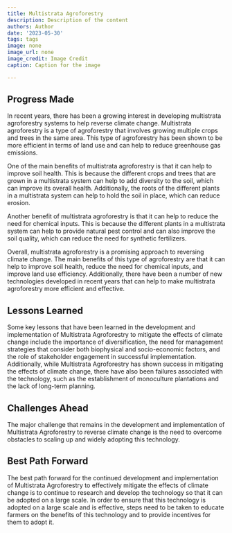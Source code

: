 ```yaml
---
title: Multistrata Agroforestry
description: Description of the content
authors: Author
date: '2023-05-30'
tags: tags
image: none
image_url: none
image_credit: Image Credit
caption: Caption for the image

---
```




## Progress Made

In recent years, there has been a growing interest in developing multistrata agroforestry systems to help reverse climate change. Multistrata agroforestry is a type of agroforestry that involves growing multiple crops and trees in the same area. This type of agroforestry has been shown to be more efficient in terms of land use and can help to reduce greenhouse gas emissions.

One of the main benefits of multistrata agroforestry is that it can help to improve soil health. This is because the different crops and trees that are grown in a multistrata system can help to add diversity to the soil, which can improve its overall health. Additionally, the roots of the different plants in a multistrata system can help to hold the soil in place, which can reduce erosion.

Another benefit of multistrata agroforestry is that it can help to reduce the need for chemical inputs. This is because the different plants in a multistrata system can help to provide natural pest control and can also improve the soil quality, which can reduce the need for synthetic fertilizers.

Overall, multistrata agroforestry is a promising approach to reversing climate change. The main benefits of this type of agroforestry are that it can help to improve soil health, reduce the need for chemical inputs, and improve land use efficiency. Additionally, there have been a number of new technologies developed in recent years that can help to make multistrata agroforestry more efficient and effective.

## Lessons Learned

Some key lessons that have been learned in the development and implementation of Multistrata Agroforestry to mitigate the effects of climate change include the importance of diversification, the need for management strategies that consider both biophysical and socio-economic factors, and the role of stakeholder engagement in successful implementation. Additionally, while Multistrata Agroforestry has shown success in mitigating the effects of climate change, there have also been failures associated with the technology, such as the establishment of monoculture plantations and the lack of long-term planning.

## Challenges Ahead

The major challenge that remains in the development and implementation of Multistrata Agroforestry to reverse climate change is the need to overcome obstacles to scaling up and widely adopting this technology.

## Best Path Forward

The best path forward for the continued development and implementation of Multistrata Agroforestry to effectively mitigate the effects of climate change is to continue to research and develop the technology so that it can be adopted on a large scale. In order to ensure that this technology is adopted on a large scale and is effective, steps need to be taken to educate farmers on the benefits of this technology and to provide incentives for them to adopt it.

